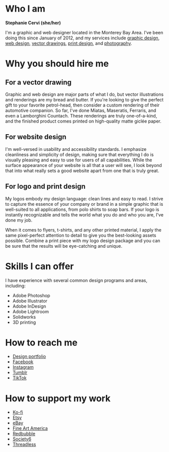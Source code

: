 # Who I am
**Stephanie Cervi (she/her)**

I'm a graphic and web designer located in the Monterey Bay Area. I've been doing this since January of 2012, and my services include [graphic design](https://stephaniecervi.net/graphic-design), [web design](https://stephaniecervi.net/web-design), [vector drawings](https://stephaniecervi.net/vector-renderings), [print design](https://stephaniecervi.net/print-design), and [photography](https://stephaniecervi.net/photography).

# Why you should hire me

## For a vector drawing
Graphic and web design are major parts of what I do, but vector illustrations and renderings are my bread and butter. If you're looking to give the perfect gift to your favorite petrol-head, then consider a custom rendering of their automotive companion. So far, I've done Miatas, Maseratis, Ferraris, and even a Lamborghini Countach. These renderings are truly one-of-a-kind, and the finished product comes printed on high-quality matte giclée paper.

## For website design
I'm well-versed in usability and accessibility standards. I emphasize cleanliness and simplicity of design, making sure that everything I do is visually pleasing and easy to use for users of all capabilities. While the surface appearance of your website is all that a user will see, I look beyond that into what really sets a good website apart from one that is truly great.

## For logo and print design
My logos embody my design language: clean lines and easy to read. I strive to capture the essence of your company or brand in a simple graphic that is well-suited to all applications, from polo shirts to soap bars. If your logo is instantly recognizable and tells the world what you do and who you are, I've done my job.

When it comes to flyers, t-shirts, and any other printed material, I apply the same pixel-perfect attention to detail to give you the best-looking assets possible. Combine a print piece with my logo design package and you can be sure that the results will be eye-catching and unique.

# Skills I can offer
I have experience with several common design programs and areas, including:
- Adobe Photoshop
- Adobe Illustrator
- Adobe InDesign
- Adobe Lightroom
- Solidworks
- 3D printing

# How to reach me
- [Design portfolio](https://www.stephaniecervi.net/)
- [Facebook](https://www.facebook.com/stephaniecervidesign)
- [Instagram](https://www.instagram.com/stephaniecervidesign/)
- [Tumblr](https://stephaniecervidesign.tumblr.com/)
- [TikTok](https://www.tiktok.com/@stephaniecervidesign)

# How to support my work
- [Ko-fi](https://ko-fi.com/X8X6E4D2)
- [Etsy](https://www.etsy.com/shop/StephanieCerviDesign)
- [eBay](https://www.ebay.com/sch/stephaniecervidesign)
- [Fine Art America](https://fineartamerica.com/profiles/1-stephanie-cervi/shop)
- [Redbubble](https://www.redbubble.com/people/StephanieCervi/shop)
- [Society6](https://society6.com/stephaniecervi)
- [Threadless](https://stephaniecervi.threadless.com/)

